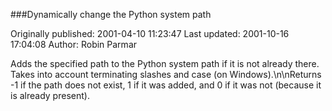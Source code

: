 ###Dynamically change the Python system path

Originally published: 2001-04-10 11:23:47
Last updated: 2001-10-16 17:04:08
Author: Robin Parmar

Adds the specified path to the Python system path if it is not already there. Takes into account terminating slashes and case (on Windows).\n\nReturns -1 if the path does not exist, 1 if it was added, and 0 if it was not (because it is already present).